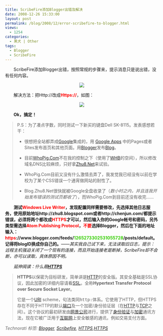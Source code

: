 ```yaml
---
title: ScribeFire添加Blogger出错及解决
date: 2008-12-26 15:33:00
layout: post
permalink: /blog/2008/12/error-scribefire-to-blogger.html
views:
  - 1254
categories:
  - 黑犬 | Other
tags:
  - Blogger
  - ScribeFire
---
```

<p style='text-indent: 2em;'>
  ScribeFire添加Blogger出错，按照常规的步骤来，提示消息只是说出错，没有任何内容。
</p>

  
<div align='center'>
  <img src='http://junnie.3322.org/images/zhu8.net/blogger-error.jpg' />
</div>

  
<p style='text-indent: 2em;'>
  解决方法：把Http://改成<span style='color: red;'><strong>Https://</strong></span>，如图：
</p>

  
<div align='center'>
  <img src='http://junnie.3322.org/images/zhu8.net/Blogger-set.png' />
</div>

  
<p style='text-indent: 2em;'>
  <b>Ok，搞定！</b>
</p>

  
  
> P.S：为了凑点字数，同时测试一下新买的键盘Dell SK-8115。发表感想若干：  
> *   很想把全站都弄成<a target='_blank' href='http://www.google.com/'>Google</a>集成的，用 <a target='_blank' href='http://start.zhu8.net/'>Google Apps</a> 中的Pages或者Sites发布首页和其他页面。用<a target='_blank' href='http://www.blogger.com/'>Blogger</a>发布<a target='_blank' href='http://blog.zhu8.net/'>Blog</a>。
>   
> *   目前[WhoPig.Com][1]不在我的控制之下（使用了<a target='_blank' href='http://www.webhostingbuzz.com/'>WHB</a>的空间），所以修改域名DNS比较麻烦，只好拿[Zhu8.Net][2]来试验。
>   
> *   WhoPig.Com目前又没有什么激情去弄了，我发觉我已经没有以前在学校为了某个CSS错误一个通宵做网站的耐性了。
>   
> *   Blog.Zhu8.Net很快就被Google全盘收录了（*数小时之内，并且连我开始发布错误的测试页都收了*），而WhoPig.Com到目前还没有收完……</ul> </blockquote> 
>   
> <p style='text-indent: 2em;'>
>   <strong>测试<font color='#ff0000'>Windows Live Writer</font>，发现配置同样需要修改，先选择其他日志服务，使用原始地址http://zhu8.blogspot.com或者http://chenjun.com/都提示错误，必须将两个都改成<font color='#ff0000'>HTTPS</font>才可以，然后输入你的Google帐号和密码，另外类型需选择<font color='#ff0000'>Atom Publishing Protocol</font>，<font color='#ff0000'>不要</font>选择Blogger，然后在下面的地址输入：<font color='#ff0000'>https</font>://www.blogger.com/feeds/<font color='#33cc00'>1265273302531055728</font>/posts/default。记得将blogID换成你自己的。</strong><em>——其实我自己试下来，无法读取旧日志，提示：远程主机强迫关闭了一个现有的连接，而且开始连接老是断掉，ScribeFire却不会断，亦可以读取，具体原因不明。</em>
> </p>
> 
>   
> <p style='text-indent: 2em;'>
>   <font color='#666666'><strong><em>延伸阅读：什么是<a target='_blank' href='http://zh.wikipedia.org/wiki/HTTPS'>HTTPS</a></em></strong></font>
> </p>
> 
>   
>   
> > **HTTPS**以保密为目标研发，简单讲是<a class='mw-redirect' title='HTTP' href='http://zh.wikipedia.org/wiki/HTTP'>HTTP</a>的安全版。其安全基础是SSL协议，因此加密的详细内容请看<a class='mw-redirect' title='SSL' href='http://zh.wikipedia.org/wiki/SSL'>SSL</a>。全称**Hypertext Transfer Protocol over Secure Socket Layer**。 </p> 
> > 它是一个<a class='mw-redirect' title='URI' href='http://zh.wikipedia.org/wiki/URI'>URI</a> scheme，句法类同<tt>http:</tt>体系。它使用了HTTP，但HTTPS存在不同于HTTP的默认<a class='mw-redirect' title='端口' href='http://zh.wikipedia.org/wiki/%E7%AB%AF%E5%8F%A3'>端口</a>及一个加密/身份验证层（在<a class='mw-redirect' title='HTTP' href='http://zh.wikipedia.org/wiki/HTTP'>HTTP</a>与<a class='mw-redirect' title='TCP' href='http://zh.wikipedia.org/wiki/TCP'>TCP</a>之间）。这个协议的最初研发由<a class='mw-redirect' title='网景公司' href='http://zh.wikipedia.org/wiki/%E7%BD%91%E6%99%AF%E5%85%AC%E5%8F%B8'>网景公司</a>进行，提供了[身份验证][3]与[加密][4]通讯方法，现在它被广泛用于[互联网][5]上安全敏感的通讯，例如交易支付方面。
> 
>   
> *<font color='#666666'>Technorati 标签: <a rel='tag' href='http://technorati.com/tag/Blogger' class='performancingtags'>Blogger</a>, <a rel='tag' href='http://technorati.com/tag/Scribefire' class='performancingtags'>Scribefire</a>, <a rel='tag' href='http://technorati.com/tag/HTTPS' class='performancingtags'>HTTPS</a>,<a rel='tag' href='http://technorati.com/tag/HTTPS' class='performancingtags'>HTTPS</a></font>*

 [1]: http://www.whopig.com/
 [2]: http://chenjun.com/
 [3]: http://zh.wikipedia.org/wiki/%E8%BA%AB%E4%BB%BD%E9%AA%8C%E8%AF%81 "身份验证"
 [4]: http://zh.wikipedia.org/wiki/%E5%8A%A0%E5%AF%86 "加密"
 [5]: http://zh.wikipedia.org/wiki/%E4%BA%92%E8%81%94%E7%BD%91 "互联网"
